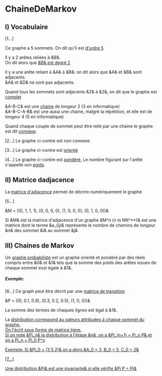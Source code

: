 # ChaineDeMarkov

## I) Vocabulaire

[1...]

Ce graphe a 5 sommets. On dit qu'il est <u>d'ordre 5</u> 

Il y a 2 arêtes reliées à &B&.  
On dit alors que <u>&B& est degré 2</u>

Il y a une arête reliant à &A& à &B&: on dit alors que &A& et &B& sont adjacents.  
&A& et &D& ne sont pas adjacents.

Quand tous les sommets sont adjacents &2& à &2&, on dit que le graphe est <u>complet</u>

&A-B-C& est une <u>chaine</u> de longeur 2  (3 en informatique)  
&A-B-C-A-B& est une aussi une chaine, malgré la répétition, et elle est de longeur 4 (5 en informatique)  

Quand chaque couple de sommet peut être relié par une chaine le graphe est dit <u>connexe</u>.  

[2...] Le graphe ci-contre est non connexe.

[3...] Le graphe ci-contre est <u>orienté</u>

[4...] Le graphe ci-contre est <u>pondéré</u>, Le nombre figurant sur l'arête s'appelle son <u>poids</u>.

 

## II) Matrice dadjacence

La <u>matrice d'adjacence</u> permet de décrire numériquement le graphe

[5...]

&M = ((0, 1, 1, 1), (0, 0, 0, 0), (1, 0, 0, 0), (0, 1, 0, 0))&

Si &M& est la matrice d'adjacence d'un graphe &M^n (n in NN^**)& est une matrice dont le terme &a_(ij)& représente le nombre de chemins de longeur &n& des sommet &i& au sommet &j&

## III) Chaines de Markov

Un <u>graphe probabiliste</u> est un graphe orienté et pondéré par des réels compris entre &0& et &1& tels que la somme des poids des arêtes issues de chaque sommet esst égale à &1&.

##### Exemple:

[6...] Ce graph peut être décrit par une <u>matrice de transition</u> 

&P = ((0, 0.1, 0.9), (0.3, 0.2, 0.5), (1, 0, 0))&

La somme des termes de chaques lignes est égal à &1&.

La <u>distribution<u> correspond au valeurs attribuées à chaque sommet du graphe.  
On l'écrit sous forme de matrice ligne.  
Si on note &Pi_n& la distribution à l'étape &n&, on a <span class="box">&Pi_(n+1) = Pi_n P&</span> et on a <span class="box">Pi_n = Pi_0 P^n</span>

Exemple: Si &Pi_0 = (3 5 2)& on a alors &A_0 = 3, B_0 = 5, C_0 = 2&

[7...]

Une distribution &Pi& est une <u>invariante& si elle vérifie &Pi P = Pi&

